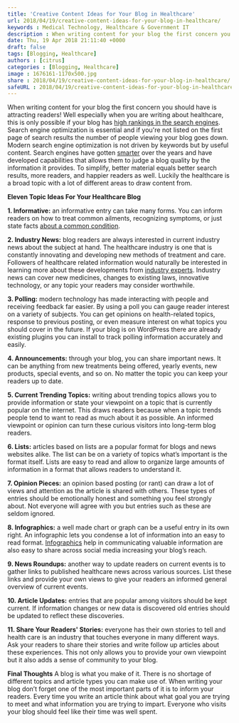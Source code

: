 ```yaml
---
title: 'Creative Content Ideas for Your Blog in Healthcare'
url: 2018/04/19/creative-content-ideas-for-your-blog-in-healthcare/
keywords : Medical Technology, Healthcare & Government IT
description : When writing content for your blog the first concern you should have is attracting readers! Well especially when you are writing about healthcare, this is only possible if your blog has high rankings in the search engines. 
date: Thu, 19 Apr 2018 21:11:40 +0000
draft: false
tags: [Blogging, Healthcare]
authors : [citrus]
categories : [Blogging, Healthcare]
image : 1676161-1170x500.jpg
share : 2018/04/19/creative-content-ideas-for-your-blog-in-healthcare/
safeURL : 2018/04/19/creative-content-ideas-for-your-blog-in-healthcare/
---
```


When writing content for your blog the first concern you should have is attracting readers! Well especially when you are writing about healthcare, this is only possible if your blog has [high rankings in the search engines](http://www.websunion.com/5-ways-to-immediately-improve-seo-ranking-of-your-website/). Search engine optimization is essential and if you're not listed on the first page of search results the number of people viewing your blog goes down. Modern search engine optimization is not driven by keywords but by useful content. Search engines have gotten [smarter](https://www.washingtonpost.com/news/the-switch/wp/2016/05/24/this-new-search-engine-could-be-way-smarter-than-google/?utm_term=.f48cafc0177e) over the years and have developed capabilities that allows them to judge a blog quality by the information it provides. To simplify, better material equals better search results, more readers, and happier readers as well. Luckily the healthcare is a broad topic with a lot of different areas to draw content from. 

**Eleven Topic Ideas For Your Healthcare Blog** 

**1\. Informative:** an informative entry can take many forms. You can inform readers on how to treat common ailments, recognizing symptoms, or just state facts [about a common condition](https://www.webmd.com/cold-and-flu/qa/what-is-the-common-cold). 

**2\. Industry News:** blog readers are always interested in current industry news about the subject at hand. The healthcare industry is one that is constantly innovating and developing new methods of treatment and care. Followers of healthcare related information would naturally be interested in learning more about these developments from [industry experts](https://www.ncbi.nlm.nih.gov/pubmed/). Industry news can cover new medicines, changes to existing laws, innovative technology, or any topic your readers may consider worthwhile. 

**3\. Polling:** modern technology has made interacting with people and receiving feedback far easier. By using a poll you can gauge reader interest on a variety of subjects. You can get opinions on health-related topics, response to previous posting, or even measure interest on what topics you should cover in the future. If your blog is on WordPress there are already existing plugins you can install to track polling information accurately and easily. 


**4\. Announcements:** through your blog, you can share important news. It can be anything from new treatments being offered, yearly events, new products, special events, and so on. No matter the topic you can keep your readers up to date. 


**5\. Current Trending Topics:** writing about trending topics allows you to provide information or state your viewpoint on a topic that is currently popular on the internet. This draws readers because when a topic trends people tend to want to read as much about it as possible. An informed viewpoint or opinion can turn these curious visitors into long-term blog readers. 


**6\. Lists:** articles based on lists are a popular format for blogs and news websites alike. The list can be on a variety of topics what’s important is the format itself. Lists are easy to read and allow to organize large amounts of information in a format that allows readers to understand it. 


**7\. Opinion Pieces:** an opinion based posting (or rant) can draw a lot of views and attention as the article is shared with others. These types of entries should be emotionally honest and something you feel strongly about. Not everyone will agree with you but entries such as these are seldom ignored. 


**8\. Infographics:** a well made chart or graph can be a useful entry in its own right. An infographic lets you condense a lot of information into an easy to read format. [Infographics](https://www.healthcareguys.com/infographics/) help in communicating valuable information are also easy to share across social media increasing your blog’s reach. 


**9\. News Roundups:** another way to update readers on current events is to gather links to published healthcare news across various sources. List these links and provide your own views to give your readers an informed general overview of current events.


 **10\. Article Updates:** entries that are popular among visitors should be kept current. If information changes or new data is discovered old entries should be updated to reflect these discoveries. 


 **11\. Share Your Readers' Stories:** everyone has their own stories to tell and health care is an industry that touches everyone in many different ways. Ask your readers to share their stories and write follow up articles about these experiences. This not only allows you to provide your own viewpoint but it also adds a sense of community to your blog. 

 **Final Thoughts** A blog is what you make of it. There is no shortage of different topics and article types you can make use of. When writing your blog don’t forget one of the most important parts of it is to inform your readers. Every time you write an article think about what goal you are trying to meet and what information you are trying to impart. Everyone who visits your blog should feel like their time was well spent.